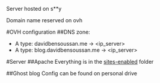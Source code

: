 Server hosted on s**y

Domain name reserved on ovh

#OVH configuration
##DNS zone:
* A type: davidbensoussan.me -> <ip_server>
* A type: blog.davidbensoussan.me -> <ip_server>

#Server
##Apache
Everything is in the [sites-enabled](sites-enabled) folder

##Ghost blog
Config can be found on personal drive
